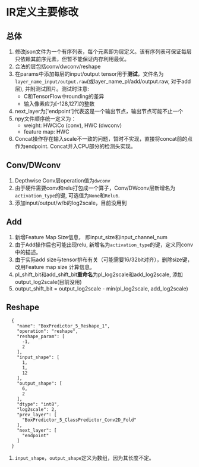 # IR定义主要修改
## 总体
1. 修改json文件为一个有序列表，每个元素即为层定义。该有序列表可保证每层只依赖其前序元素，但暂不能保证内存利用最优。
2. 合法的层包括conv/dwconv/reshape
3. 在params中添加每层的input/output tensor用于**测试**，文件名为`layer_name_input/output.raw`(或layer_name_pl/add/output.raw, 对于add层), 并附测试图片。测试时注意:
    - C和TensorFlow中rounding的差异
    - 输入像素应为[-128,127]的整数
4. next_layer为['endpoint']代表这是一个输出节点，输出节点可能不止一个
5. npy文件顺序统一定义为：
    - weight: HWCiCo (conv), HWC (dwconv)
    - feature map: HWC
6. Concat操作存在输入scale不一致的问题，暂时不实现，直接将concat前的点作为endpoint. Concat并入CPU部分的检测头实现。

## Conv/DWconv
1. Depthwise Conv层operation值为`dwconv`
2. 由于硬件需要conv和relu打包成一个算子，Conv/DWconv层新增名为`activation_type`的键, 可选值为`None`和`Relu6`.
3. 添加input/output/w/b的log2scale，目前没用到


## Add
1. 新增Feature Map Size信息， 即input_size和input_channel_num
2. 由于Add操作后也可能出现relu, 新增名为`activation_type`的键，定义同conv中的描述。
3. 由于实际add size与tensor排布有关（可能需要16/32bit对齐），删除size键，改用Feature map size 计算信息。
4. pl_shift_bit和add_shift_bit**重命名**为pl_log2scale和add_log2scale, 添加output_log2scale(目前没用)
5. output_shift_bit = output_log2scale - min(pl_log2scale, add_log2scale)

## Reshape
``` 
  {
    "name": "BoxPredictor_5_Reshape_1",
    "operation": "reshape",
    "reshape_param": [
      -1,
      2
    ],
    "input_shape": [
      1,
      1,
      12
    ],
    "output_shape": [
      6,
      2
    ],
    "dtype": "int8",
    "log2scale": 2,
    "prev_layer": [
      "BoxPredictor_5_ClassPredictor_Conv2D_Fold"
    ],
    "next_layer": [
      "endpoint"
    ]
  }
```
1. `input_shape`，`output_shape`定义为数组，因为其长度不定。